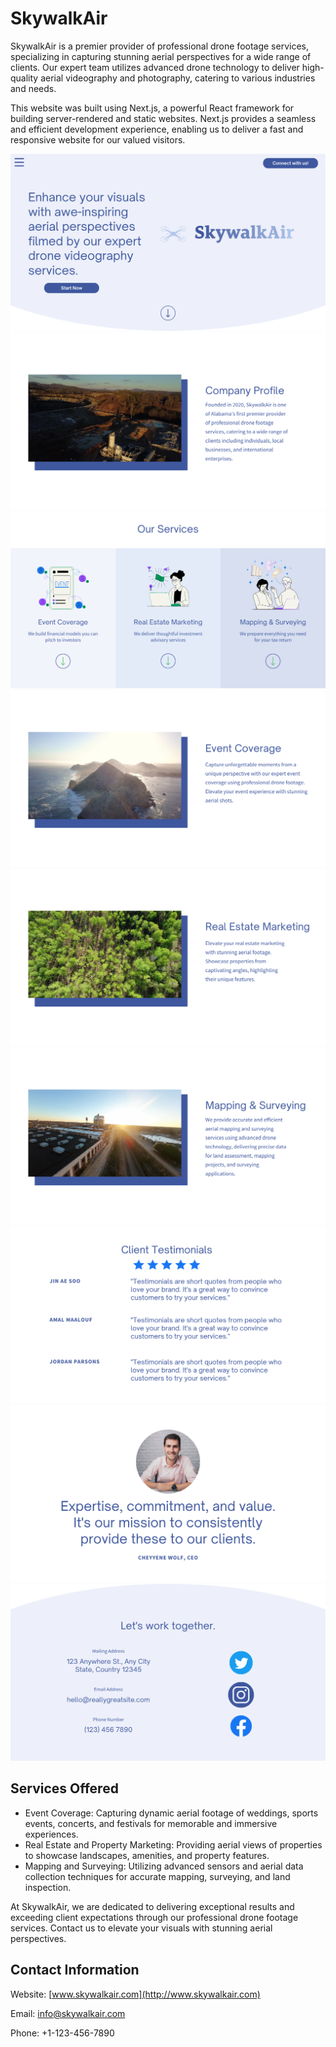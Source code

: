 # SkywalkAir

SkywalkAir is a premier provider of professional drone footage services, specializing in capturing stunning aerial perspectives for a wide range of clients. Our expert team utilizes advanced drone technology to deliver high-quality aerial videography and photography, catering to various industries and needs.

This website was built using Next.js, a powerful React framework for building server-rendered and static websites. Next.js provides a seamless and efficient development experience, enabling us to deliver a fast and responsive website for our valued visitors.

![Home](https://github.com/SushantChhetry/skywalkair-drones/blob/main/wireframe/Home.png)
![1](https://github.com/SushantChhetry/skywalkair-drones/blob/main/wireframe/About.png)
![2](https://github.com/SushantChhetry/skywalkair-drones/blob/main/wireframe/Services.png)
![3](https://github.com/SushantChhetry/skywalkair-drones/blob/main/wireframe/4.png)
![4](https://github.com/SushantChhetry/skywalkair-drones/blob/main/wireframe/5.png)
![5](https://github.com/SushantChhetry/skywalkair-drones/blob/main/wireframe/6.png)
![6](https://github.com/SushantChhetry/skywalkair-drones/blob/main/wireframe/Testimonials.png)
![7](https://github.com/SushantChhetry/skywalkair-drones/blob/main/wireframe/8.png)
![8](https://github.com/SushantChhetry/skywalkair-drones/blob/main/wireframe/Contact.png)

## Services Offered

- Event Coverage: Capturing dynamic aerial footage of weddings, sports events, concerts, and festivals for memorable and immersive experiences.
- Real Estate and Property Marketing: Providing aerial views of properties to showcase landscapes, amenities, and property features.
- Mapping and Surveying: Utilizing advanced sensors and aerial data collection techniques for accurate mapping, surveying, and land inspection.

At SkywalkAir, we are dedicated to delivering exceptional results and exceeding client expectations through our professional drone footage services. Contact us to elevate your visuals with stunning aerial perspectives.

## Contact Information

Website: [www.skywalkair.com](http://www.skywalkair.com)

Email: info@skywalkair.com

Phone: +1-123-456-7890
